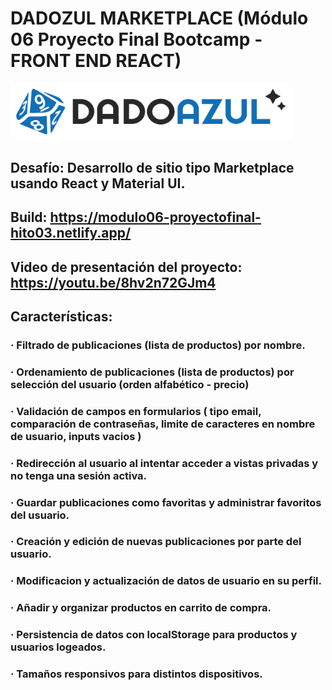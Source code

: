 
 # DADOZUL MARKETPLACE (Módulo 06 Proyecto Final Bootcamp - FRONT END REACT)

<img src="public/imgs/Logo_03.png" alt="DadoAzul_Logo.png" width="450" height="auto">

 
## Desafío: Desarrollo de sitio tipo Marketplace usando React y Material UI.
## Build: https://modulo06-proyectofinal-hito03.netlify.app/
## Video de presentación del proyecto: https://youtu.be/8hv2n72GJm4
## Características:
### · Filtrado de publicaciones (lista de productos) por nombre.
### · Ordenamiento de publicaciones (lista de productos) por selección del usuario (orden alfabético - precio)
### · Validación de campos en formularios ( tipo email, comparación de contraseñas, limite de caracteres en nombre de usuario, inputs vacios )
### · Redirección al usuario al intentar acceder a vistas privadas y no tenga una sesión activa.
### · Guardar publicaciones como favoritas y administrar favoritos del usuario.
### · Creación y edición de nuevas publicaciones por parte del usuario.
### · Modificacion y actualización de datos de usuario en su perfil.
### · Añadir y organizar productos en carrito de compra.
### · Persistencia de datos con localStorage para productos y usuarios logeados.
### · Tamaños responsivos para distintos dispositivos.
